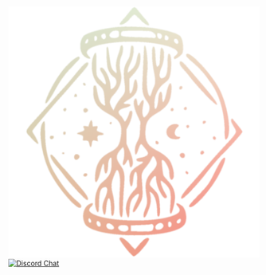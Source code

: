 ![logo](kronos_logo.svg)
[![Discord Chat](https://img.shields.io/discord/348229412858101762?logo=discord)](https://discord.gg/VBYDqjGtaJ)
